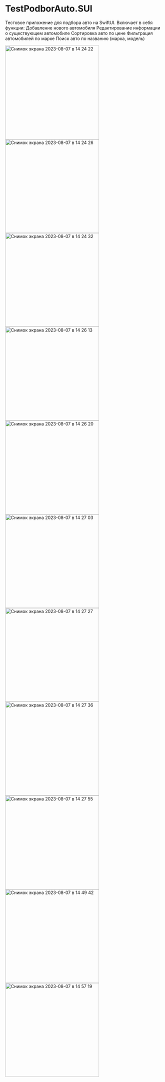 # TestPodborAuto.SUI
Тестовое приложение для подбора авто на SwiftUI. 
Включает в себя функции:
Добавление нового автомобиля
Редактирование информации о существующем автомобиле
Сортировка авто по цене
Фильтрация автомобилей по марке
Поиск авто по названию (марка, модель)



<img width="300" alt="Снимок экрана 2023-08-07 в 14 24 22" src="https://github.com/IgorJu/TestPodborAuto.SUI/assets/127942402/b2bbbe84-0f96-4e31-8288-ad5f235035fc">
<img width="300" alt="Снимок экрана 2023-08-07 в 14 24 26" src="https://github.com/IgorJu/TestPodborAuto.SUI/assets/127942402/bde54c77-05aa-4d88-940b-6da81360a6b6">
<img width="300" alt="Снимок экрана 2023-08-07 в 14 24 32" src="https://github.com/IgorJu/TestPodborAuto.SUI/assets/127942402/1e24e817-5ee4-410b-9558-cb36e615708b">
<img width="300" alt="Снимок экрана 2023-08-07 в 14 26 13" src="https://github.com/IgorJu/TestPodborAuto.SUI/assets/127942402/37d5a081-c671-437c-b6f4-9955f45b1285">


<img width="300" alt="Снимок экрана 2023-08-07 в 14 26 20" src="https://github.com/IgorJu/TestPodborAuto.SUI/assets/127942402/c4df53e6-a9d2-4d18-b256-41c9f3de1297">
<img width="300" alt="Снимок экрана 2023-08-07 в 14 27 03" src="https://github.com/IgorJu/TestPodborAuto.SUI/assets/127942402/5c333e7c-1e05-417c-a919-3b00e0a52803">
<img width="300" alt="Снимок экрана 2023-08-07 в 14 27 27" src="https://github.com/IgorJu/TestPodborAuto.SUI/assets/127942402/8a984aa3-4907-40fc-b47a-03998448eff4">
<img width="300" alt="Снимок экрана 2023-08-07 в 14 27 36" src="https://github.com/IgorJu/TestPodborAuto.SUI/assets/127942402/eb518b62-e7ba-4545-b7af-a608e76f55ab">
<img width="300" alt="Снимок экрана 2023-08-07 в 14 27 55" src="https://github.com/IgorJu/TestPodborAuto.SUI/assets/127942402/86c7e0b9-a876-4e75-8d16-24965e33a8ef">



<img width="300" alt="Снимок экрана 2023-08-07 в 14 49 42" src="https://github.com/IgorJu/TestPodborAuto.SUI/assets/127942402/e8f22201-be34-442c-b47e-a6a460011d54">
<img width="300" alt="Снимок экрана 2023-08-07 в 14 57 19" src="https://github.com/IgorJu/TestPodborAuto.SUI/assets/127942402/9feacd6a-bf56-4f09-8cea-1b1ac571686f">




